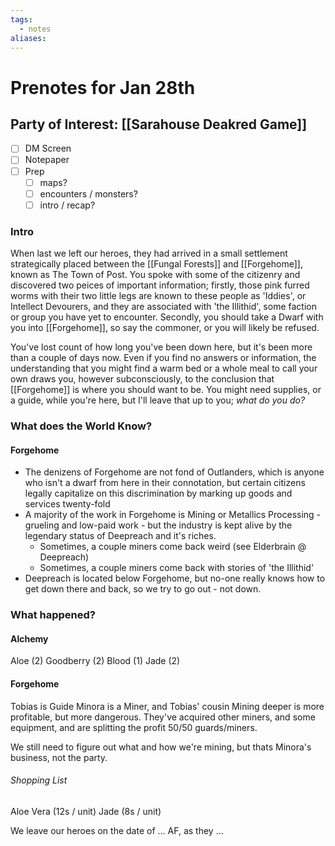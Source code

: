 ```yaml
---
tags:
  - notes
aliases:
---
```


# Prenotes for Jan 28th
## Party of Interest: [[Sarahouse Deakred Game]]
- [ ] DM Screen
- [ ] Notepaper
- [ ] Prep
	- [ ] maps?
	- [ ] encounters / monsters?
	- [ ] intro / recap?

### Intro

When last we left our heroes, they had arrived in a small settlement strategically placed between the [[Fungal Forests]] and [[Forgehome]], known as The Town of Post. You spoke with some of the citizenry and discovered two peices of important information; firstly, those pink furred worms with their two little legs are known to these people as 'Iddies', or Intellect Devourers, and they are associated with 'the Illithid', some faction or group you have yet to encounter. Secondly, you should take a Dwarf with you into [[Forgehome]], so say the commoner, or you will likely be refused.

You've lost count of how long you've been down here, but it's been more than a couple of days now. Even if you find no answers or information, the understanding that you might find a warm bed or a whole meal to call your own draws you, however subconsciously, to the conclusion that [[Forgehome]] is where you should want to be. You might need supplies, or a guide, while you're here, but I'll leave that up to you; *what do you do?*

### What does the World Know?
#### Forgehome
- The denizens of Forgehome are not fond of Outlanders, which is anyone who isn't a dwarf from here in their connotation, but certain citizens legally capitalize on this discrimination by marking up goods and services twenty-fold
- A majority of the work in Forgehome is Mining or Metallics Processing - grueling and low-paid work - but the industry is kept alive by the legendary status of Deepreach and it's riches.
	- Sometimes, a couple miners come back weird (see Elderbrain @ Deepreach)
	- Sometimes, a couple miners come back with stories of 'the Illithid'
- Deepreach is located below Forgehome, but no-one really knows how to get down there and back, so we try to go out - not down.


### What happened?
#### Alchemy 
Aloe (2)
Goodberry (2)
Blood (1)
Jade (2)

#### Forgehome
Tobias is Guide
Minora is a Miner, and Tobias' cousin
Mining deeper is more profitable, but more dangerous. They've acquired other miners, and some equipment, and are splitting the profit 50/50 guards/miners.

We still need to figure out what and how we're mining, but thats Minora's business, not the party.


###### Shopping List
Aloe Vera (12s / unit)
Jade (8s / unit)



We leave our heroes on the date of ... AF, as they ...